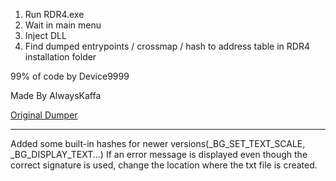 1. Run RDR4.exe
2. Wait in main menu
3. Inject DLL
4. Find dumped entrypoints / crossmap / hash to address table in RDR4 installation folder

99% of code by Device9999

Made By AlwaysKaffa

[Original Dumper](https://github.com/zH4x/RDR2-Entrypoint-Dumper)

-----------------------------------------------------------------

Added some built-in hashes for newer versions(_BG_SET_TEXT_SCALE, _BG_DISPLAY_TEXT...)
If an error message is displayed even though the correct signature is used, change the location where the txt file is created.
